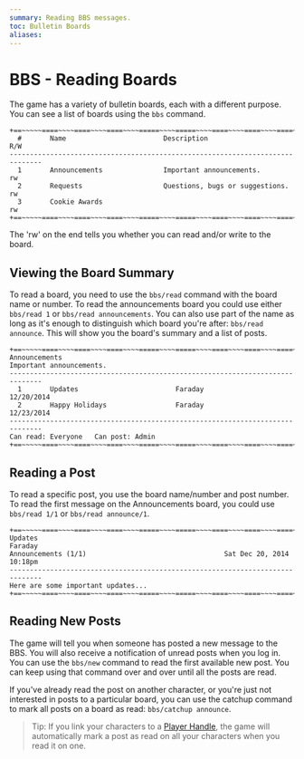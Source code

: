 ```yaml
---
summary: Reading BBS messages.
toc: Bulletin Boards
aliases: 
---
```

# BBS - Reading Boards

The game has a variety of bulletin boards, each with a different purpose.  You can see a list of boards using the `bbs` command.

    +==~~~~~====~~~~====~~~~====~~~~=====~~~~=====~~~~====~~~~====~~~~====~~~~~==+
      #       Name                        Description                         R/W
    ------------------------------------------------------------------------------
      1       Announcements               Important announcements.            rw   
      2       Requests                    Questions, bugs or suggestions.     rw   
      3       Cookie Awards                                                   rw   
    +==~~~~~====~~~~====~~~~====~~~~=====~~~~=====~~~~====~~~~====~~~~====~~~~~==+

The 'rw' on the end tells you whether you can read and/or write to the board.

## Viewing the Board Summary

To read a board, you need to use the `bbs/read` command with the board name or number.  To read the announcements board you could use either `bbs/read 1` or `bbs/read announcements`.  You can also use part of the name as long as it's enough to distinguish which board you're after:  `bbs/read announce`.  This will show you the board's summary and a list of posts.

    +==~~~~~====~~~~====~~~~====~~~~=====~~~~=====~~~~====~~~~====~~~~====~~~~~==+
    Announcements                 
    Important announcements.
    ------------------------------------------------------------------------------
      1       Updates                        Faraday                   12/20/2014 
      2       Happy Holidays                 Faraday                   12/23/2014 
    ------------------------------------------------------------------------------
    Can read: Everyone   Can post: Admin
    +==~~~~~====~~~~====~~~~====~~~~=====~~~~=====~~~~====~~~~====~~~~====~~~~~==+

## Reading a Post

To read a specific post, you use the board name/number and post number.  To read the first message on the Announcements board, you could use `bbs/read 1/1` or `bbs/read announce/1`.

    +==~~~~~====~~~~====~~~~====~~~~=====~~~~=====~~~~====~~~~====~~~~====~~~~~==+          
    Updates                                                               Faraday           
    Announcements (1/1)                                  Sat Dec 20, 2014 10:18pm           
    ------------------------------------------------------------------------------          
    Here are some important updates...
    +==~~~~~====~~~~====~~~~====~~~~=====~~~~=====~~~~====~~~~====~~~~====~~~~~==+

## Reading New Posts

The game will tell you when someone has posted a new message to the BBS.  You will also receive a notification of unread posts when you log in.  You can use the `bbs/new` command to read the first available new post.  You can keep using that command over and over until all the posts are read.

If you've already read the post on another character, or you're just not interested in posts to a particular board, you can use the catchup command to mark all posts on a board as read: `bbs/catchup announce`.

> Tip:  If you link your characters to a [Player Handle](/help/handles), the game will automatically mark a post as read on all your characters when you read it on one.